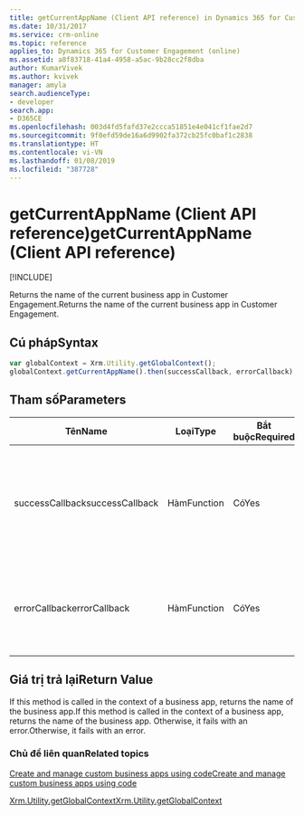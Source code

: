 ```yaml
---
title: getCurrentAppName (Client API reference) in Dynamics 365 for Customer Engagement| MicrosoftDocs
ms.date: 10/31/2017
ms.service: crm-online
ms.topic: reference
applies_to: Dynamics 365 for Customer Engagement (online)
ms.assetid: a8f83718-41a4-4958-a5ac-9b28cc2f8dba
author: KumarVivek
ms.author: kvivek
manager: amyla
search.audienceType:
- developer
search.app:
- D365CE
ms.openlocfilehash: 003d4fd5fafd37e2ccca51851e4e041cf1fae2d7
ms.sourcegitcommit: 9f0efd59de16a6d9902fa372cb25fc0baf1c2838
ms.translationtype: HT
ms.contentlocale: vi-VN
ms.lasthandoff: 01/08/2019
ms.locfileid: "387728"
---
```

# <a name="getcurrentappname-client-api-reference"></a><span data-ttu-id="8a7fe-102">getCurrentAppName (Client API reference)</span><span class="sxs-lookup"><span data-stu-id="8a7fe-102">getCurrentAppName (Client API reference)</span></span>

[!INCLUDE[](../../../../../includes/cc_applies_to_update_9_0_0.md)]

<span data-ttu-id="8a7fe-103">Returns the name of the current business app in Customer Engagement.</span><span class="sxs-lookup"><span data-stu-id="8a7fe-103">Returns the name of the current business app in Customer Engagement.</span></span>

## <a name="syntax"></a><span data-ttu-id="8a7fe-104">Cú pháp</span><span class="sxs-lookup"><span data-stu-id="8a7fe-104">Syntax</span></span>

```JavaScript
var globalContext = Xrm.Utility.getGlobalContext();
globalContext.getCurrentAppName().then(successCallback, errorCallback);
``` 

## <a name="parameters"></a><span data-ttu-id="8a7fe-105">Tham số</span><span class="sxs-lookup"><span data-stu-id="8a7fe-105">Parameters</span></span>

|<span data-ttu-id="8a7fe-106">Tên</span><span class="sxs-lookup"><span data-stu-id="8a7fe-106">Name</span></span> |<span data-ttu-id="8a7fe-107">Loại</span><span class="sxs-lookup"><span data-stu-id="8a7fe-107">Type</span></span> |<span data-ttu-id="8a7fe-108">Bắt buộc</span><span class="sxs-lookup"><span data-stu-id="8a7fe-108">Required</span></span> |<span data-ttu-id="8a7fe-109">Mô tả</span><span class="sxs-lookup"><span data-stu-id="8a7fe-109">Description</span></span> |
|---|---|---|---|
|<span data-ttu-id="8a7fe-110">successCallback</span><span class="sxs-lookup"><span data-stu-id="8a7fe-110">successCallback</span></span> |<span data-ttu-id="8a7fe-111">Hàm</span><span class="sxs-lookup"><span data-stu-id="8a7fe-111">Function</span></span> |<span data-ttu-id="8a7fe-112">Có</span><span class="sxs-lookup"><span data-stu-id="8a7fe-112">Yes</span></span> |<span data-ttu-id="8a7fe-113">A function to call when the business app name is returned.</span><span class="sxs-lookup"><span data-stu-id="8a7fe-113">A function to call when the business app name is returned.</span></span>  |
|<span data-ttu-id="8a7fe-114">errorCallback</span><span class="sxs-lookup"><span data-stu-id="8a7fe-114">errorCallback</span></span> |<span data-ttu-id="8a7fe-115">Hàm</span><span class="sxs-lookup"><span data-stu-id="8a7fe-115">Function</span></span> |<span data-ttu-id="8a7fe-116">Có</span><span class="sxs-lookup"><span data-stu-id="8a7fe-116">Yes</span></span> |<span data-ttu-id="8a7fe-117">A function to call when the operation fails.</span><span class="sxs-lookup"><span data-stu-id="8a7fe-117">A function to call when the operation fails.</span></span>  |

## <a name="return-value"></a><span data-ttu-id="8a7fe-118">Giá trị trả lại</span><span class="sxs-lookup"><span data-stu-id="8a7fe-118">Return Value</span></span>

<span data-ttu-id="8a7fe-119">If this method is called in the context of a business app, returns the name of the business app.</span><span class="sxs-lookup"><span data-stu-id="8a7fe-119">If this method is called in the context of a business app, returns the name of the business app.</span></span> <span data-ttu-id="8a7fe-120">Otherwise, it fails with an error.</span><span class="sxs-lookup"><span data-stu-id="8a7fe-120">Otherwise, it fails with an error.</span></span>

### <a name="related-topics"></a><span data-ttu-id="8a7fe-121">Chủ đề liên quan</span><span class="sxs-lookup"><span data-stu-id="8a7fe-121">Related topics</span></span>

[<span data-ttu-id="8a7fe-122">Create and manage custom business apps using code</span><span class="sxs-lookup"><span data-stu-id="8a7fe-122">Create and manage custom business apps using code</span></span>](../../../../create-manage-custom-business-apps-using-code.md)

[<span data-ttu-id="8a7fe-123">Xrm.Utility.getGlobalContext</span><span class="sxs-lookup"><span data-stu-id="8a7fe-123">Xrm.Utility.getGlobalContext</span></span>](../getGlobalContext.md)


